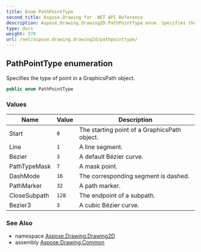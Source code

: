 ```yaml
---
title: Enum PathPointType
second_title: Aspose.Drawing for .NET API Reference
description: Aspose.Drawing.Drawing2D.PathPointType enum. Specifies the type of point in a GraphicsPath object
type: docs
weight: 370
url: /net/aspose.drawing.drawing2d/pathpointtype/
---
```

## PathPointType enumeration

Specifies the type of point in a GraphicsPath object.

```csharp
public enum PathPointType
```

### Values

| Name | Value | Description |
| --- | --- | --- |
| Start | `0` | The starting point of a GraphicsPath object. |
| Line | `1` | A line segment. |
| Bezier | `3` | A default Bézier curve. |
| PathTypeMask | `7` | A mask point. |
| DashMode | `16` | The corresponding segment is dashed. |
| PathMarker | `32` | A path marker. |
| CloseSubpath | `128` | The endpoint of a subpath. |
| Bezier3 | `3` | A cubic Bézier curve. |

### See Also

* namespace [Aspose.Drawing.Drawing2D](../../aspose.drawing.drawing2d/)
* assembly [Aspose.Drawing.Common](../../)



